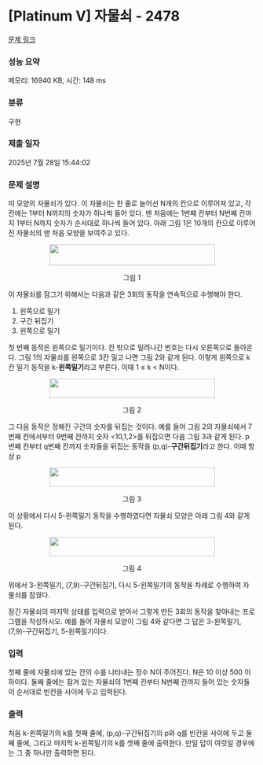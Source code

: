 # [Platinum V] 자물쇠 - 2478 

[문제 링크](https://www.acmicpc.net/problem/2478) 

### 성능 요약

메모리: 16940 KB, 시간: 148 ms

### 분류

구현

### 제출 일자

2025년 7월 28일 15:44:02

### 문제 설명

<p>띠 모양의 자물쇠가 있다. 이 자물쇠는 한 줄로 늘어선 N개의 칸으로 이루어져 있고, 각 칸에는 1부터 N까지의 숫자가 하나씩 들어 있다. 맨 처음에는 1번째 칸부터 N번째 칸까지 1부터 N까지 숫자가 순서대로 하나씩 들어 있다. 아래 그림 1은 10개의 칸으로 이루어진 자물쇠의 맨 처음 모양을 보여주고 있다.</p>

<p style="text-align: center;"><img alt="" src="https://upload.acmicpc.net/50c10caf-437f-4e2e-bd9a-d62fa2299a63/-/preview/" style="width: 337px; height: 43px;"></p>

<p style="text-align: center;">그림 1</p>

<p>이 자물쇠를 잠그기 위해서는 다음과 같은 3회의 동작을 연속적으로 수행해야 한다.</p>

<ol>
	<li>왼쪽으로 밀기</li>
	<li>구간 뒤집기</li>
	<li>왼쪽으로 밀기</li>
</ol>

<p>첫 번째 동작은 왼쪽으로 밀기이다. 칸 밖으로 밀려나간 번호는 다시 오른쪽으로 돌아온다. 그림 1의 자물쇠를 왼쪽으로 3칸 밀고 나면 그림 2와 같게 된다. 이렇게 왼쪽으로 k칸 밀기 동작을 k-<strong>왼쪽밀기</strong>라고 부른다. 이때 1 ≤ k < N이다.</p>

<p style="text-align: center;"><img alt="" src="https://upload.acmicpc.net/d6370f4b-2405-40ea-83e9-f952505bb876/-/preview/" style="width: 337px; height: 39px;"></p>

<p style="text-align: center;">그림 2</p>

<p>그 다음 동작은 정해진 구간의 숫자를 뒤집는 것이다. 예를 들어 그림 2의 자물쇠에서 7번째 칸에서부터 9번째 칸까지 숫자 <10,1,2>를 뒤집으면 다음 그림 3과 같게 된다. p번째 칸부터 q번째 칸까지 숫자들을 뒤집는 동작을 (p,q)-<strong>구간뒤집기</strong>라고 한다. 이때 항상 p<q이다.</p>

<p style="text-align: center;"><img alt="" src="https://upload.acmicpc.net/9e843ea9-0df6-4c14-8f92-4cfdb9afaa81/-/preview/" style="width: 337px; height: 39px;"></p>

<p style="text-align: center;">그림 3</p>

<p>이 상황에서 다시 5-왼쪽밀기 동작을 수행하였다면 자물쇠 모양은 아래 그림 4와 같게 된다.</p>

<p style="text-align: center;"><img alt="" src="https://upload.acmicpc.net/1daeb024-6484-4825-bad8-2c4a073ee2c1/-/preview/" style="width: 337px; height: 39px;"></p>

<p style="text-align: center;">그림 4</p>

<p>위에서 3-왼쪽밀기, (7,9)-구간뒤집기, 다시 5-왼쪽밀기의 동작을 차례로 수행하여 자물쇠를 잠궜다.</p>

<p>잠긴 자물쇠의 마지막 상태를 입력으로 받아서 그렇게 만든 3회의 동작을 찾아내는 프로그램을 작성하시오. 예를 들어 자물쇠 모양이 그림 4와 같다면 그 답은 3-왼쪽밀기, (7,9)-구간뒤집기, 5-왼쪽밀기이다.</p>

### 입력 

 <p>첫째 줄에 자물쇠에 있는 칸의 수를 나타내는 정수 N이 주어진다. N은 10 이상 500 이하이다. 둘째 줄에는 잠겨 있는 자물쇠의 1번째 칸부터 N번째 칸까지 들어 있는 숫자들이 순서대로 빈칸을 사이에 두고 입력된다.</p>

### 출력 

 <p>처음 k-왼쪽밀기의 k를 첫째 줄에, (p,q)-구간뒤집기의 p와 q를 빈칸을 사이에 두고 둘째 줄에, 그리고 마지막 k-왼쪽밀기의 k를 셋째 줄에 출력한다. 만일 답이 여럿일 경우에는 그 중 하나만 출력하면 된다.</p>

